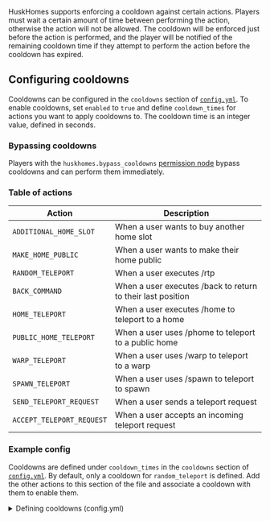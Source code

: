 HuskHomes supports enforcing a cooldown against certain actions. Players must wait a certain amount of time between performing the action, otherwise the action will not be allowed. The cooldown will be enforced just before the action is performed, and the player will be notified of the remaining cooldown time if they attempt to perform the action before the cooldown has expired.

## Configuring cooldowns
Cooldowns can be configured in the `cooldowns` section of [`config.yml`](config-files). To enable cooldowns, set `enabled` to `true` and define `cooldown_times` for actions you want to apply cooldowns to. The cooldown time is an integer value, defined in seconds.

### Bypassing cooldowns
Players with the `huskhomes.bypass_cooldowns` [permission node](commands) bypass cooldowns and can perform them immediately.

### Table of actions
| Action                    | Description                                                 |
|---------------------------|-------------------------------------------------------------|
| `ADDITIONAL_HOME_SLOT`    | When a user wants to buy another home slot                  |
| `MAKE_HOME_PUBLIC`        | When a user wants to make their home public                 |
| `RANDOM_TELEPORT`         | When a user executes /rtp                                   |
| `BACK_COMMAND`            | When a user executes /back to return to their last position |
| `HOME_TELEPORT`           | When a user executes /home to teleport to a home            |
| `PUBLIC_HOME_TELEPORT`    | When a user uses /phome to teleport to a public home        |
| `WARP_TELEPORT`           | When a user uses /warp to teleport to a warp                |
| `SPAWN_TELEPORT`          | When a user uses /spawn to teleport to spawn                |
| `SEND_TELEPORT_REQUEST`   | When a user sends a teleport request                        |
| `ACCEPT_TELEPORT_REQUEST` | When a user accepts an incoming teleport request            |

### Example config
Cooldowns are defined under `cooldown_times` in the `cooldowns` section of [`config.yml`](config-files). By default, only a cooldown for `random_teleport` is defined. Add the other actions to this section of the file and associate a cooldown with them to enable them.

<details>
<summary>Defining cooldowns (config.yml)</summary>

```yaml
# Action cooldown settings. Docs: https://william278.net/docs/huskhomes/cooldowns
cooldowns:
  # Whether to apply a cooldown between performing certain actions
  enabled: true
  # Map of cooldown times to actions
  cooldown_times:
    RANDOM_TELEPORT: 600
```
</details>
